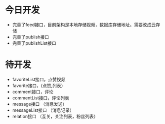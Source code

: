 # 今日开发
- 完善了feed接口，目前架构是本地存储视频，数据库存储地址。需要改成云存储
- 完善了publish接口
- 完善了publishList接口 

# 待开发
- favoriteList接口，点赞视频
- favorite接口，(点赞,列表）
- comment接口，评论
- commentList接口，评论列表
- message接口 （消息发送）
- messageList接口 （消息记录）
- relation接口 （互关，关注列表，粉丝列表）
